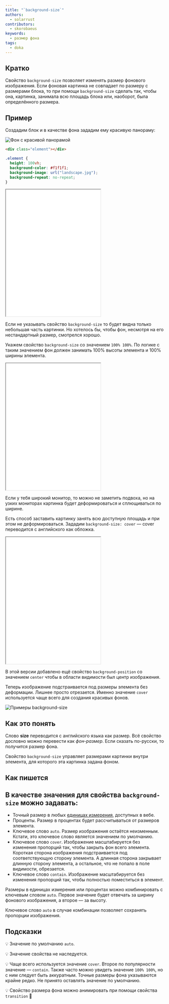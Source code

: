 ```yaml
---
title: "`background-size`"
authors:
  - solarrust
contributors:
  - skorobaeus
keywords:
  - размер фона
tags:
  - doka
---
```


## Кратко

Свойство `background-size` позволяет изменять размер фонового изображения. Если фоновая картинка не совпадает по размеру с размерами блока, то при помощи `background-size` сделать так, чтобы она, картинка, занимала всю площадь блока или, наоборот, была определённого размера.

## Пример

Создадим блок и в качестве фона зададим ему красивую панораму:

![Фон с красивой панорамой](images/landscape.jpg)

```html
<div class="element"></div>
```

```css
.element {
  height: 100vh;
  background-color: #f1f1f1;
  background-image: url("landscape.jpg");
  background-repeat: no-repeat;
}
```

<iframe title="Фон без управления размером" src="demos/fullsize/" height="400"></iframe>

Если не указывать свойство `background-size` то будет видна только небольшая часть картинки. Но хотелось бы, чтобы фон, несмотря на его нестандартный размер, смотрелся хорошо.

Укажем свойство `background-size` со значением `100% 100%`. По логике с таким значением фон должен занимать 100% высоты элемента и 100% ширины элемента.

<iframe title="Фон с размером 100% 100%" src="demos/100-100/" height="400"></iframe>

Если у тебя широкий монитор, то можно не заметить подвоха, но на узких мониторах картинка будет деформироваться и сплющиваться по ширине.

Есть способ заставить картинку занять всю доступную площадь и при этом не деформироваться. Зададим `background-size: cover` — cover переводится с английского как обложка.

<iframe title="Фон с параметром cover" src="demos/cover/" height="400"></iframe>

В этой версии добавлено ещё свойство `background-position` со значением `center` чтобы в области видимости был центр изображения.

Теперь изображение подстраивается под размеры элемента без деформации. Лишнее просто отрезается. Именно значение `cover` используется чаще всего для создания красивых фонов.

![Примеры background-size](images/1.png)

## Как это понять

Слово **size** переводится с английского языка как размер. Всё свойство дословно можно перевести как _фон-размер_. Если сказать по-русски, то получится размер фона.

Свойство `background-size` управляет размерами картинки внутри элемента, для которого эта картинка задана фоном.

## Как пишется

В качестве значения для свойства `background-size` можно задавать:
-
- Точный размер в любых [единицах измерения](/css/numeric-types), доступных в вебе.
- Проценты. Размер в процентах будет рассчитываться от размеров элемента.
- Ключевое слово `auto`. Размер изображения остаётся неизменным. Кстати, это ключевое слово является значением по умолчанию.
- Ключевое слово `cover`. Изображение масштабируется без изменения пропорций так, чтобы закрыть фон всего элемента. Короткая сторона изображения подстраивается под соответствующую сторону элемента. А длинная сторона закрывает длинную сторону элемента, а остальное, что не попало в поле видимости, обрезается.
- Ключевое слово `contain`. Изображение масштабируется без изменения пропорций так, чтобы полностью поместиться в элемент.

Размеры в единицах измерения или процентах можно комбинировать с ключевым словом `auto`. Первое значение будет отвечать за ширину фонового изображения, а второе — за высоту.

Ключевое слово `auto` в случае комбинации позволяет сохранять пропорции изображения.

## Подсказки

💡 Значение по умолчанию `auto`.

💡 Значение свойства не наследуется.

💡 Чаще всего используется значение `cover`. Второе по популярности значение — `contain`. Также часто можно увидеть значение `100% 100%`, но с ним следует быть аккуратным. Точные размеры фона указываются крайне редко. Не принято оставлять значение по умолчанию.

💡 Свойство размера фона можно анимировать при помощи свойства `transition` 🥳
